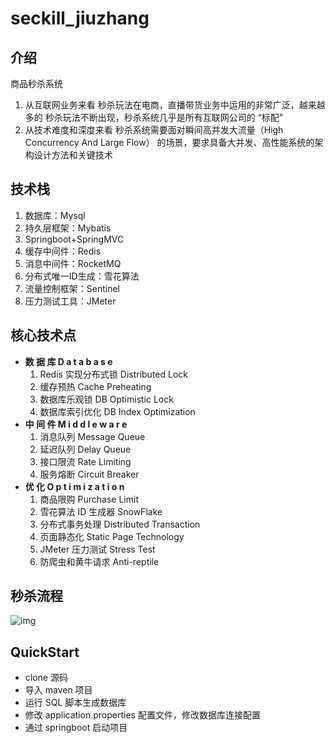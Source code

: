 # seckill_jiuzhang

## 介绍

商品秒杀系统
1. 从互联网业务来看
	秒杀玩法在电商，直播带货业务中运用的非常广泛，越来越多的 秒杀玩法不断出现，秒杀系统几乎是所有互联网公司的 “标配”
2. 从技术难度和深度来看
	秒杀系统需要面对瞬间高并发大流量（High Concurrency And Large Flow） 的场景，要求具备大并发、高性能系统的架构设计方法和关键技术


## 技术栈
1. 数据库：Mysql
2. 持久层框架：Mybatis
3. Springboot+SpringMVC
4. 缓存中间件：Redis
5. 消息中间件：RocketMQ
6. 分布式唯一ID生成：雪花算法
7. 流量控制框架：Sentinel
8. 压力测试工具：JMeter
## 核心技术点

- **数 据 库 D a t a b a s e**
    1. Redis 实现分布式锁 Distributed Lock 
    2. 缓存预热 Cache Preheating 
    3. 数据库乐观锁 DB Optimistic Lock 
    4. 数据库索引优化 DB Index Optimization
- **中 间 件 M i d d l e w a r e**
    1. 消息队列 Message Queue
    2. 延迟队列 Delay Queue
    3. 接口限流 Rate Limiting
    4. 服务熔断 Circuit Breaker
- **优 化 O p t i m i z a t i o n**
    1. 商品限购 Purchase Limit
    2. 雪花算法 ID 生成器 SnowFlake
    3. 分布式事务处理 Distributed Transaction
    4. 页面静态化 Static Page Technology
    5. JMeter 压力测试 Stress Test
    6. 防爬虫和黄牛请求 Anti-reptile


## 秒杀流程

![img](file:///C:\Users\61\AppData\Roaming\Tencent\Users\1349768428\QQ\WinTemp\RichOle\LIR9UFRVM5{$~]6$L~L[MPT.png)

## QuickStart

- clone 源码
- 导入 maven 项目
- 运行 SQL 脚本生成数据库
- 修改 application.properties 配置文件，修改数据库连接配置
- 通过 springboot 启动项目
